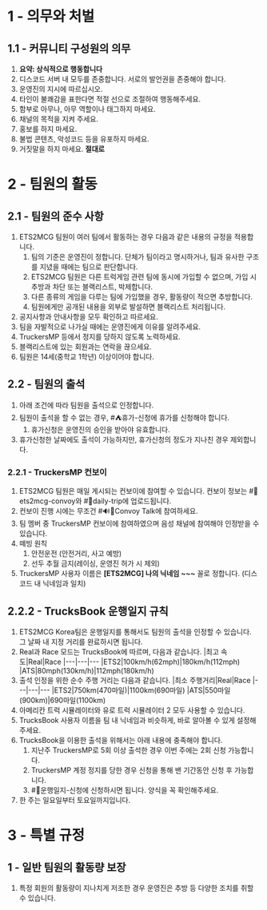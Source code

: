 # 1 - 의무와 처벌

## 1.1 - 커뮤니티 구성원의 의무
1. **요약: 상식적으로 행동합니다**
1. 디스코드 서버 내 모두를 존중합니다. 서로의 발언권을 존중해야 합니다.
1. 운영진의 지시에 따르십시오.
1. 타인이 불쾌감을 표한다면 적절 선으로 조절하여 행동해주세요.
1. 함부로 아무나, 아무 역할이나 태그하지 마세요.
1. 채널의 목적을 지켜 주세요.
1. 홍보를 하지 마세요.
1. 불법 콘텐츠, 악성코드 등을 유포하지 마세요.
1. 거짓말을 하지 마세요. **절대로**

# 2 - 팀원의 활동

## 2.1 - 팀원의 준수 사항
1. ETS2MCG 팀원이 여러 팀에서 활동하는 경우 다음과 같은 내용의 규정을 적용합니다.
    1. 팀의 기준은 운영진이 정합니다. 단체가 팀이라고 명시하거나, 팀과 유사한 구조를 지녔을 때에는 팀으로 판단합니다.
    1. ETS2MCG 팀원은 다른 트럭게임 관련 팀에 동시에 가입할 수 없으며, 가입 시 추방과 차단 또는 블랙리스트, 박제합니다.
    1. 다른 종류의 게임을 다루는 팀에 가입했을 경우, 활동량이 적으면 추방합니다.
    1. 팀원에게만 공개된 내용을 외부로 발설하면 블랙리스트 처리됩니다.
1. 공지사항과 안내사항을 모두 확인하고 따르세요.
1. 팀을 자발적으로 나가실 때에는 운영진에게 이유를 알려주세요.
1. TruckersMP 등에서 정지를 당하지 않도록 노력하세요.
1. 블랙리스트에 있는 회원과는 연락을 끊으세요.
1. 팀원은 14세(중학교 1학년) 이상이어야 합니다.

## 2.2 - 팀원의 출석
1. 아래 조건에 따라 팀원을 출석으로 인정합니다.
1. 팀원이 출석을 할 수 없는 경우, #⛺휴가-신청에 휴가를 신청해야 합니다.
    1. 휴가신청은 운영진의 승인을 받아야 유효합니다.
1. 휴가신청한 날짜에도 출석이 가능하지만, 휴가신청의 정도가 지나친 경우 제외합니다.

### 2.2.1 - TruckersMP 컨보이
1. ETS2MCG 팀원은 매일 게시되는 컨보이에 참여할 수 있습니다. 컨보이 정보는 #🚛ets2mcg-convoy와 #🚚daily-trip에 업로드됩니다.
1. 컨보이 진행 시에는 무조건 #🔊🚚Convoy Talk에 참여하세요.
1. 팀 멤버 중 TruckersMP 컨보이에 참여하였으며 음성 채널에 참여해야 인정받을 수 있습니다.
1. 떼빙 원칙
    1. 안전운전 (안전거리, 사고 예방)
    1. 선두 추월 금지(레이싱, 운영진 허가 시 제외)
1. TruckersMP 사용자 이름은 **[ETS2MCG] 나의 닉네임 \~\~\~** 꼴로 정합니다. (디스코드 내 닉네임과 일치)

## 2.2.2 - TrucksBook 운행일지 규칙
1. ETS2MCG Korea팀은 운행일지를 통해서도 팀원의 출석을 인정할 수 있습니다. 그 날짜 내 지정 거리를 완료하시면 됩니다.
1. Real과 Race 모드는 TrucksBook에 따르며, 다음과 같습니다.
    |최고 속도|Real|Race
    |---|---|---
    |ETS2|100km/h(62mph)|180km/h(112mph)
    |ATS|80mph(130km/h)|112mph(180km/h)
1. 출석 인정을 위한 순수 주행 거리는 다음과 같습니다.
    |최소 주행거리|Real|Race
    |---|---|---
    |ETS2|750km(470마일)|1100km(690마일)
    |ATS|550마일(900km)|690마일(1100km)
1. 아메리칸 트럭 시뮬레이터와 유로 트럭 시뮬레이터 2 모두 사용할 수 있습니다.
1. TrucksBook 사용자 이름을 팀 내 닉네임과 비슷하게, 바로 알아볼 수 있게 설정해주세요.
1. TrucksBook을 이용한 출석을 위해서는 아래 내용에 충족해야 합니다.
    1. 지난주 TruckersMP로 5회 이상 출석한 경우 이번 주에는 2회 신청 가능합니다.
    1. TruckersMP 계정 정지를 당한 경우 신청을 통해 밴 기간동안 신청 후 가능합니다.
    1. #🧭운행일지-신청에 신청하시면 됩니다. 양식을 꼭 확인해주세요.
1.  한 주는 일요일부터 토요일까지입니다.

# 3 - 특별 규정

## 1 - 일반 팀원의 활동량 보장
1. 특정 회원의 활동량이 지나치게 저조한 경우 운영진은 추방 등 다양한 조치를 취할 수 있습니다.
